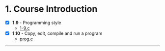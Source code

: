 # 1. Course Introduction
- [x] **1.9** - Programming style
    - [1-9.c](./1-9.c)
- [x] **1.10** - Copy, edit, compile and run a program
    - [prog.c](./prog.c)
---